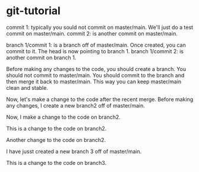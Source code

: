# git-tutorial
commit 1: typically you sould not commit on master/main. We'll just do a test commit on master/main.
commit 2: is another commit on master/main.

branch 1/commit 1: is a branch off of master/main. Once created, you can commit to it. The head is now pointing to branch 1.
branch 1/commit 2: is another commit on branch 1.

Before making any changes to the code, you should create a branch. You should not commit to master/main. You should commit to the branch and then merge it back to master/main. This way you can keep master/main clean and stable. 

Now, let's make a change to the code after the recent merge. Before making any changes, I create a new branch2 off of master/main. 

Now, I make a change to the code on branch2.

This is a change to the code on branch2.

Another change to the code on branch2.

I have jusst created a new branch 3 off of master/main.

This is a change to the code on branch3.